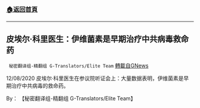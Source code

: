 ###  [:house:返回首頁](https://github.com/ourhimalayas/txt)
---


## 皮埃尔·科里医生：伊维菌素是早期治疗中共病毒救命药
` 秘密翻译组-精翻组 G-Translators/Elite Team` [轉載自GNews](https://gnews.org/zh-hans/1560402/)

12/08/2020 皮埃尔·科里医生在参议院听证会上：大量数据表明，伊维菌素是早期治疗中共病毒的救命药。

By： 【秘密翻译组-精翻组 G-Translators/Elite Team】
